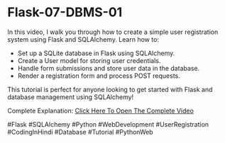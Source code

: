 # Flask-07-DBMS-01
In this video, I walk you through how to create a simple user registration system using Flask and SQLAlchemy. Learn how to:
- Set up a SQLite database in Flask using SQLAlchemy.
- Create a User model for storing user credentials.
- Handle form submissions and store user data in the database.
- Render a registration form and process POST requests.

This tutorial is perfect for anyone looking to get started with Flask and database management using SQLAlchemy!

Complete Explanation: [Click Here To Open The Complete Video](https://youtu.be/vdeohEPPS-I)

#Flask #SQLAlchemy #Python #WebDevelopment #UserRegistration #CodingInHindi #Database #Tutorial #PythonWeb
